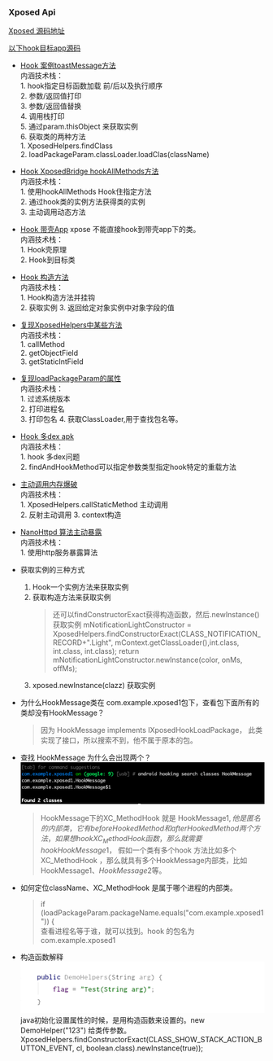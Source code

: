 ### Xposed Api

[Xposed 源码地址](https://api.xposed.info/reference/packages.html)

[以下hook目标app源码](https://github.com/heyhu/xposeProject)


- [Hook 案例toastMessage方法](https://github.com/heyhu/xposeProject/blob/main/app/src/main/java/com/example/xposed1/HookMessage.java)  
    内涵技术栈：  
        1. hook指定目标函数加载 前/后以及执行顺序  
        2. 参数/返回值打印  
        3. 参数/返回值替换  
        4. 调用栈打印    
        5. 通过param.thisObject 来获取实例          
        6. 获取类的两种方法      
           1. XposedHelpers.findClass     
           2. loadPackageParam.classLoader.loadClas(className)   
  
- [Hook XposedBridge hookAllMethods方法](https://github.com/heyhu/xposeProject/blob/main/app/src/main/java/com/example/xposed1/practice/HookAllMethod.java)   
    内涵技术栈：  
        1. 使用hookAllMethods Hook住指定方法   
        2. 通过hook类的实例方法获得类的实例   
        3. 主动调用动态方法 

- [Hook 带壳App](https://github.com/heyhu/xposeProject/blob/main/app/src/main/java/com/example/xposed1/practice/HookApplication.java) 
    xpose 不能直接hook到带壳app下的类。    
    内涵技术栈：  
        1. Hook壳原理  
        2. Hook到目标类 
 
- [Hook 构造方法](https://github.com/heyhu/xposeProject/blob/main/app/src/main/java/com/example/xposed1/practice/HookApplication.java)  
    内涵技术栈：  
        1. Hook构造方法并挂钩  
        2. 获取实例 
        3. 返回给定对象实例中对象字段的值  

- [复现XposedHelpers中某些方法](https://github.com/heyhu/xposeProject/blob/main/app/src/main/java/com/example/xposed1/practice/HookHelpers.java)   
    内涵技术栈：  
        1. callMethod   
        2. getObjectField   
        3. getStaticIntField    

- [复现loadPackageParam的属性](https://github.com/heyhu/xposeProject/blob/main/app/src/main/java/com/example/xposed1/practice/HookLp.java)    
    内涵技术栈：  
        1. 过滤系统版本   
        2. 打印进程名    
        3. 打印包名 
        4. 获取ClassLoader,用于查找包名等。   

- [Hook 多dex apk](https://github.com/heyhu/xposeProject/blob/main/app/src/main/java/com/example/xposed1/practice/HookMoreDex.java)      
   内涵技术栈：   
       1. hook 多dex问题   
       2. findAndHookMethod可以指定参数类型指定hook特定的重载方法    

- [主动调用内存爆破](https://github.com/heyhu/xposeProject/blob/main/app/src/main/java/com/example/xposed1/practice/HookVerifier.java)  
  内涵技术栈：    
      1. XposedHelpers.callStaticMethod 主动调用    
      2. 反射主动调用 
      3. context构造  
   
- [NanoHttpd 算法主动暴露](https://github.com/heyhu/xposeProject/blob/main/app/src/main/java/com/example/xposed1/practice/HookVerifier.java)  
   内涵技术栈：   
      1. 使用http服务暴露算法   
      
- 获取实例的三种方式
   1. Hook一个实例方法来获取实例
   2. 获取构造方法来获取实例
      > 还可以findConstructorExact获得构造函数，然后.newInstance() 获取实例
           mNotificationLightConstructor = XposedHelpers.findConstructorExact(CLASS_NOTIFICATION_RECORD+".Light", mContext.getClassLoader(),int.class, int.class, int.class);
           return mNotificationLightConstructor.newInstance(color, onMs, offMs);
   3. xposed.newInstance(clazz) 获取实例

- 为什么HookMessage类在 com.example.xposed1包下，查看包下面所有的类却没有HookMessage？
    > 因为 HookMessage implements IXposedHookLoadPackage， 此类实现了接口，所以搜索不到，他不属于原本的包。

- 查找 HookMessage 为什么会出现两个？
  ![](pic/01.a.png)     
  > HookMessage下的XC_MethodHook 就是 HookMessage$1 ,他是匿名的内部类，它有 beforeHookedMethod和 afterHookedMethod 两个方法，如果想hook XC_MethodHook 函数，那么就需要hook  HookMessage$1，
     假如一个类有多个hook 方法比如多个XC_MethodHook ，那么就具有多个HookMessage内部类，比如HookMessage$1、HookMessage$2等。

- 如何定位className、XC_MethodHook 是属于哪个进程的内部类。  
  > if (loadPackageParam.packageName.equals("com.example.xposed1")) {    
        查看进程名等于谁，就可以找到。hook 的包名为com.example.xposed1

- 构造函数解释    
  ![](pic/02.a.png) 
   java初始化设置属性的时候，是用构造函数来设置的。new DemoHelper("123") 给类传参数。
   XposedHelpers.findConstructorExact(CLASS_SHOW_STACK_ACTION_BUTTON_EVENT, cl, boolean.class).newInstance(true));